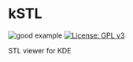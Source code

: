 # kSTL
![good example](https://img.shields.io/badge/stability-Bleeding%20Edge-red.svg)
[![License: GPL v3](https://img.shields.io/badge/License-GPLv3-blue.svg)](https://www.gnu.org/licenses/gpl-3.0)

STL viewer for KDE
